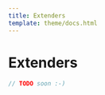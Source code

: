 ```yaml
---
title: Extenders
template: theme/docs.html
---
```


# Extenders



```javascript
// TODO soon :-)
```